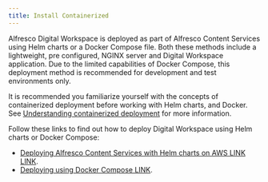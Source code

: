 ```yaml
---
title: Install Containerized
---
```


Alfresco Digital Workspace is deployed as part of Alfresco Content Services using Helm charts or a Docker Compose file. Both these methods include a lightweight, pre configured, NGINX server and Digital Workspace application. Due to the limited capabilities of Docker Compose, this deployment method is recommended for development and test environments only.

It is recommended you familiarize yourself with the concepts of containerized deployment before working with Helm charts, and Docker. See [Understanding containerized deployment](http://docs.alfresco.com/6.2/concepts/deploy-overview.html) for more information.

Follow these links to find out how to deploy Digital Workspace using Helm charts or Docker Compose:

* [Deploying Alfresco Content Services with Helm charts on AWS LINK LINK](http://docs.alfresco.com/6.2/tasks/deploy-helm-aws.html).
* [Deploying using Docker Compose LINK](https://docs.alfresco.com/6.2/tasks/deploy-docker-compose.html).
